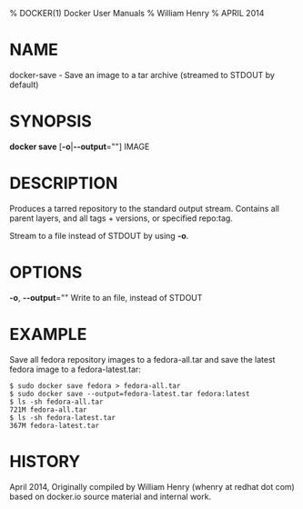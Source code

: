 % DOCKER(1) Docker User Manuals
% William Henry
% APRIL 2014
# NAME
docker-save - Save an image to a tar archive (streamed to STDOUT by default)

# SYNOPSIS
**docker save** [**-o**|**--output**=""] IMAGE

# DESCRIPTION
Produces a tarred repository to the standard output stream. Contains all
parent layers, and all tags + versions, or specified repo:tag.

Stream to a file instead of STDOUT by using **-o**.

# OPTIONS
**-o**, **--output**=""
   Write to an file, instead of STDOUT

# EXAMPLE

Save all fedora repository images to a fedora-all.tar and save the latest
 fedora image to a fedora-latest.tar:

    $ sudo docker save fedora > fedora-all.tar
    $ sudo docker save --output=fedora-latest.tar fedora:latest
    $ ls -sh fedora-all.tar
    721M fedora-all.tar
    $ ls -sh fedora-latest.tar
    367M fedora-latest.tar

# HISTORY
April 2014, Originally compiled by William Henry (whenry at redhat dot com)
 based on docker.io source material and internal work.
